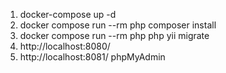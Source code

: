1. docker-compose up -d
2. docker compose run --rm php composer install
3. docker compose run --rm php php yii migrate
4. http://localhost:8080/
5. http://localhost:8081/ phpMyAdmin